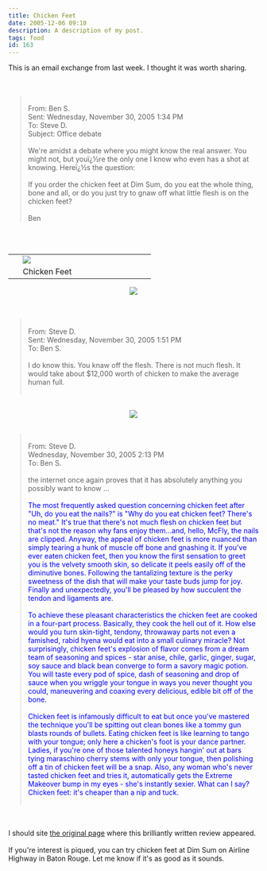 ```yaml
---
title: Chicken Feet
date: 2005-12-06 09:10
description: A description of my post.
tags: food
id: 163
---
```

This is an email exchange from last week.  I thought it was worth sharing.<br />
<br />
<br />
<blockquote><br />
From: Ben S.<br />
Sent: Wednesday, November 30, 2005 1:34 PM<br />
To: Steve D.<br />
Subject: Office debate<br />
<br />
We're amidst a debate where you might know the real answer.  You might not, but youï¿½re the only one I know who even has a shot at knowing.  Hereï¿½s the question:<br />
<br />
If you order the chicken feet at Dim Sum, do you eat the whole thing, bone and all, or do you just try to gnaw off what little flesh is on the chicken feet?<br />
<br />
Ben<br />
</blockquote>
<span class="spanEndPreview">&nbsp;</span><br /><br /><table cellpadding="2" align="right"><tr><td width="5" rowspan="2"><spacer type="block" width="5" height="1"></spacer></td><td width="250" ><img src="/img/chickenfeet.jpg"/></td></tr><tr><td class="caption" width="250">Chicken Feet</td></tr></table><br />
<br />
<center><img src="/img/greenline.gif"/></center><br />
<br />
<blockquote><br />
From: Steve D.<br />
Sent: Wednesday, November 30, 2005 1:51 PM<br />
To: Ben S.<br />
<br />
I do know this.  You knaw off the flesh.  There is not much flesh.  It would take about $12,000 worth of chicken to make the average human full.<br />
<br />
</blockquote><br />
<center><img src="/img/greenline.gif"/></center><br />
<blockquote><br />
From: Steve D.<br />
Wednesday, November 30, 2005 2:13 PM<br />
To: Ben S.<br />
<br />
the internet once again proves that it has absolutely anything you possibly want to know ...<br />
<br />
<font color=blue>The most frequently asked question concerning chicken feet after "Uh, do you eat the nails?" is "Why do you eat chicken feet? There's no meat." It's true that there's not much flesh on chicken feet but that's not the reason why fans enjoy them...and, hello, McFly, the nails are clipped. Anyway, the appeal of chicken feet is more nuanced than simply tearing a hunk of muscle off bone and gnashing it. If you've ever eaten chicken feet, then you know the first sensation to greet you is the velvety smooth skin, so delicate it peels easily off of the diminutive bones. Following the tantalizing texture is the perky sweetness of the dish that will make your taste buds jump for joy. Finally and unexpectedly, you'll be pleased by how succulent the tendon and ligaments are.<br />
<br />
To achieve these pleasant characteristics the chicken feet are cooked in a four-part process. Basically, they cook the hell out of it. How else would you turn skin-tight, tendony, throwaway parts not even a famished, rabid hyena would eat into a small culinary miracle? Not surprisingly, chicken feet's explosion of flavor comes from a dream team of seasoning and spices - star anise, chile, garlic, ginger, sugar, soy sauce and black bean converge to form a savory magic potion. You will taste every pod of spice, dash of seasoning and drop of sauce when you wriggle your tongue in ways you never thought you could, maneuvering and coaxing every delicious, edible bit off of the bone.<br />
<br />
Chicken feet is infamously difficult to eat but once you've mastered the technique you'll be spitting out clean bones like a tommy gun blasts rounds of bullets. Eating chicken feet is like learning to tango with your tongue; only here a chicken's foot is your dance partner. Ladies, if you're one of those talented honeys hangin' out at bars tying maraschino cherry stems with only your tongue, then polishing off a tin of chicken feet will be a snap. Also, any woman who's never tasted chicken feet and tries it, automatically gets the Extreme Makeover bump in my eyes - she's instantly sexier. What can I say? Chicken feet: it's cheaper than a nip and tuck.</font><br />
<br />
</blockquote><br />
<br />
I should site <a href="http://deependdining.blogspot.com/2005_01_01_deependdining_archive.html" target="_blank">the original page</a> where this brilliantly written review appeared.<br />
<br />
If you're interest is piqued, you can try chicken feet at Dim Sum on Airline Highway in Baton Rouge.  Let me know if it's as good as it sounds.<br />

